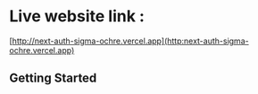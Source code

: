 # Live website link : 
[http://next-auth-sigma-ochre.vercel.app](http:next-auth-sigma-ochre.vercel.app)
## Getting Started
